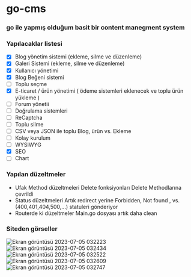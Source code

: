 # go-cms
### go ile yapmış olduğum basit bir content manegment system
### Yapılacaklar listesi

- [X] Blog yönetim sistemi (ekleme, silme ve düzenleme)
- [X] Galeri Sistemi (ekleme, silme ve düzenleme)
- [X] Kullanıcı yönetimi
- [X] Blog Beğeni sistemi
- [ ] Toplu seçme
- [X] E-ticaret / ürün yönetimi ( ödeme sistemleri eklenecek ve toplu ürün yükleme )
- [ ] Forum yönetii
- [ ] Doğrulama sistemleri
- [ ] ReCaptcha
- [ ] Toplu silme
- [ ] CSV veya JSON ile toplu Blog, ürün vs. Ekleme
- [ ] Kolay kurulum
- [ ] WYSIWYG
- [X] SEO
- [ ] Chart

### Yapılan düzeltmeler
- Ufak Method düzeltmeleri
Delete fonksiyonları Delete Methodlarına çevrildi
- Status düzeltmeleri
Artık redirect yerine Forbidden, Not found , vs. (400,401,404,500,...) statuleri gönderiyor
- Routerde ki düzeltmeler
Main.go dosyası artık daha clean

### Siteden görseller
![Ekran görüntüsü 2023-07-05 032223](https://github.com/Hasan-Kilici/go-cms/assets/105741983/fb83c0b9-4e92-4a6b-9909-101600709bea)
![Ekran görüntüsü 2023-07-05 032434](https://github.com/Hasan-Kilici/go-cms/assets/105741983/cdf34277-171a-4fa2-b48c-ef21fb504c28)
![Ekran görüntüsü 2023-07-05 032522](https://github.com/Hasan-Kilici/go-cms/assets/105741983/cd2121fd-92be-4b18-811a-0d206cb7c0a9)
![Ekran görüntüsü 2023-07-05 032609](https://github.com/Hasan-Kilici/go-cms/assets/105741983/f7038642-3ae2-4770-9a98-68224a4da751)
![Ekran görüntüsü 2023-07-05 032747](https://github.com/Hasan-Kilici/go-cms/assets/105741983/d1347b50-76e0-43de-ba8d-c041f2fdb1bf)

